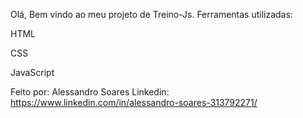  Olá, Bem vindo ao meu projeto de Treino-Js.
Ferramentas utilizadas:

HTML

CSS

JavaScript

Feito por:
Alessandro Soares
Linkedin: https://www.linkedin.com/in/alessandro-soares-313792271/
